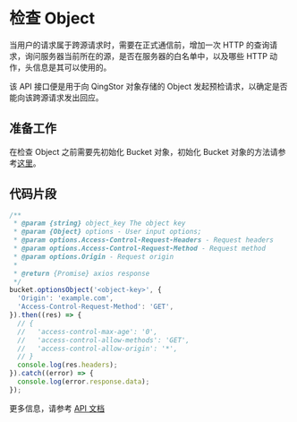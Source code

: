 # 检查 Object

当用户的请求属于跨源请求时，需要在正式通信前，增加一次 HTTP 的查询请求，询问服务器当前所在的源，是否在服务器的白名单中，以及哪些 HTTP 动作，头信息是其可以使用的。

该 API 接口便是用于向 QingStor 对象存储的 Object 发起预检请求，以确定是否能向该跨源请求发出回应。


## 准备工作

在检查 Object 之前需要先初始化 Bucket 对象，初始化 Bucket 对象的方法请参考[这里](./initialize_config_and_qingstor_zh-CN.md)。


## 代码片段

```javascript
/**
 * @param {string} object_key The object key
 * @param {Object} options - User input options;
 * @param options.Access-Control-Request-Headers - Request headers
 * @param options.Access-Control-Request-Method - Request method
 * @param options.Origin - Request origin
 *
 * @return {Promise} axios response
 */
bucket.optionsObject('<object-key>', {
  'Origin': 'example.com',
  'Access-Control-Request-Method': 'GET',
}).then((res) => {
  // {
  //   'access-control-max-age': '0',
  //   'access-control-allow-methods': 'GET',
  //   'access-control-allow-origin': '*',
  // }
  console.log(res.headers);
}).catch((error) => {
  console.log(error.response.data);
});
```

更多信息，请参考 [API 文档](https://docsv3.qingcloud.com/storage/object-storage/api/object/basic_opt/options_object/)
